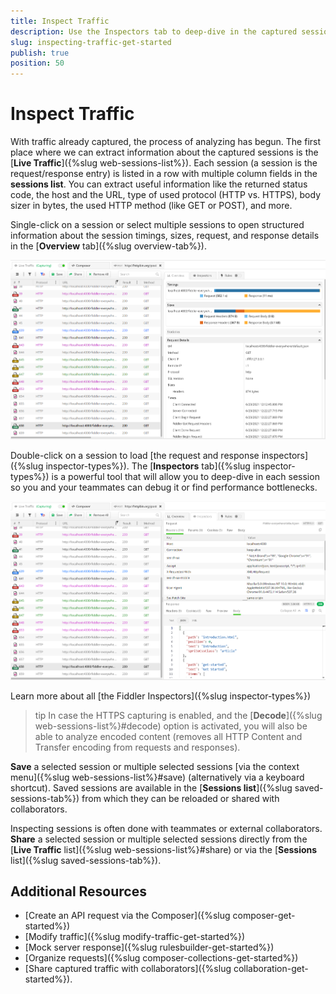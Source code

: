 ```yaml
---
title: Inspect Traffic
description: Use the Inspectors tab to deep-dive in the captured session's headers and bodies.
slug: inspecting-traffic-get-started
publish: true
position: 50
---
```


# Inspect Traffic

With traffic already captured, the process of analyzing has begun. The first place where we can extract information about the captured sessions is the [**Live Traffic**]({%slug web-sessions-list%}). Each session (a session is the request/response entry) is listed in a row with multiple column fields in the __sessions list__. You can extract useful information like the returned status code, the host and the URL, type of used protocol (HTTP vs. HTTPS), body sizer in bytes, the used HTTP method (like GET or POST), and more.

Single-click on a session or select multiple sessions to open structured information about the session timings, sizes, request, and response details in the [**Overview** tab]({%slug overview-tab%}). 

![Live Traffic and session overview](../images/livetraffic/websessions/websessions-list-all-overview.png)

Double-click on a session to load [the request and response inspectors]({%slug inspector-types%}). The [**Inspectors** tab]({%slug inspector-types%}) is a powerful tool that will allow you to deep-dive in each session so you and your teammates can debug it or find performance bottlenecks. 

![Live Traffic and Inspectors](../images/livetraffic/websessions/websessions-list-all.png)

Learn more about all [the Fiddler Inspectors]({%slug inspector-types%}) 

>tip In case the HTTPS capturing is enabled, and the [**Decode**]({%slug web-sessions-list%}#decode) option is activated, you will also be able to analyze encoded content (removes all HTTP Content and Transfer encoding from requests and responses).

**Save** a selected session or multiple selected sessions [via the context menu]({%slug web-sessions-list%}#save) (alternatively via a keyboard shortcut). Saved sessions are available in the [**Sessions list**]({%slug saved-sessions-tab%}) from which they can be reloaded or shared with collaborators.

Inspecting sessions is often done with teammates or external collaborators. **Share** a selected session or multiple selected sessions directly from the [__Live Traffic__ list]({%slug web-sessions-list%}#share) or via the [__Sessions__ list]({%slug saved-sessions-tab%}).

## Additional Resources

- [Create an API request via the Composer]({%slug composer-get-started%})
- [Modify traffic]({%slug modify-traffic-get-started%})
- [Mock server response]({%slug rulesbuilder-get-started%})
- [Organize requests]({%slug composer-collections-get-started%})
- [Share captured traffic with collaborators]({%slug collaboration-get-started%}).
